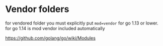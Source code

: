 # Vendor folders


for vendored folder you must explicitly put `mod=vendor` for go 1.13 or lower.
for go 1.14 is mod vendor included automatically 


https://github.com/golang/go/wiki/Modules

